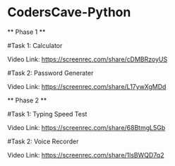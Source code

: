 # CodersCave-Python


** Phase 1 **

#Task 1: Calculator

Video Link: https://screenrec.com/share/cDMBRzoyUS

#Task 2: Password Generater

Video Link: https://screenrec.com/share/L17ywXgMDd


** Phase 2 **

#Task 1:  Typing Speed Test

Video Link:  https://screenrec.com/share/68BtmgL5Gb

#Task 2: Voice Recorder

Video Link: https://screenrec.com/share/1lsBWQD7q2


